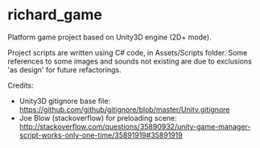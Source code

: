 # richard_game
Platform game project based on Unity3D engine (2D+ mode).

Project scripts are written using C# code, in Assets/Scripts folder. Some references to some images and sounds not existing are due to exclusions 'as design' for future refactorings.

Credits:
- Unity3D gitignore base file: https://github.com/github/gitignore/blob/master/Unity.gitignore
- Joe Blow (stackoverflow) for preloading scene: http://stackoverflow.com/questions/35890932/unity-game-manager-script-works-only-one-time/35891919#35891919
